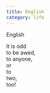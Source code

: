 ```yaml
---
title: English
category: life
---
```


English  
  
It is odd  
to be awed,  
to anyone,   
or   
to   
two,  
too!  
